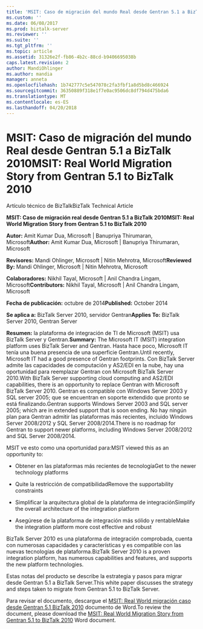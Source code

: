 ```yaml
---
title: 'MSIT: Caso de migración del mundo Real desde Gentran 5.1 a BizTalk 2010 | Documentos de Microsoft'
ms.custom: ''
ms.date: 06/08/2017
ms.prod: biztalk-server
ms.reviewer: ''
ms.suite: ''
ms.tgt_pltfrm: ''
ms.topic: article
ms.assetid: 31326e2f-fb86-4b2c-88cd-b9406695038b
caps.latest.revision: 2
author: MandiOhlinger
ms.author: mandia
manager: anneta
ms.openlocfilehash: 1b742777c5e547078c2fa3fbf1a8d5bd8c466924
ms.sourcegitcommit: 36350889f318e1f7e0ac9506dc8df794d475bda6
ms.translationtype: MT
ms.contentlocale: es-ES
ms.lasthandoff: 04/20/2018
---
```

# <a name="msit-real-world-migration-story-from-gentran-51-to-biztalk-2010"></a><span data-ttu-id="893d9-102">MSIT: Caso de migración del mundo Real desde Gentran 5.1 a BizTalk 2010</span><span class="sxs-lookup"><span data-stu-id="893d9-102">MSIT: Real World Migration Story from Gentran 5.1 to BizTalk 2010</span></span>
<span data-ttu-id="893d9-103">Artículo técnico de BizTalk</span><span class="sxs-lookup"><span data-stu-id="893d9-103">BizTalk Technical Article</span></span>  
  
 <span data-ttu-id="893d9-104">**MSIT: Caso de migración real desde Gentran 5.1 a BizTalk 2010**</span><span class="sxs-lookup"><span data-stu-id="893d9-104">**MSIT: Real World Migration Story from Gentran 5.1 to BizTalk 2010**</span></span>  
  
 <span data-ttu-id="893d9-105">**Autor:** Amit Kumar Dua, Microsoft &#124; Banupriya Thirumaran, Microsoft</span><span class="sxs-lookup"><span data-stu-id="893d9-105">**Author:** Amit Kumar Dua, Microsoft  &#124;  Banupriya Thirumaran, Microsoft</span></span>  
  
 <span data-ttu-id="893d9-106">**Revisores:** Mandi Ohlinger, Microsoft &#124; Nitin Mehrotra, Microsoft</span><span class="sxs-lookup"><span data-stu-id="893d9-106">**Reviewed By:** Mandi Ohlinger, Microsoft  &#124;  Nitin Mehrotra, Microsoft</span></span>  
  
 <span data-ttu-id="893d9-107">**Colaboradores:** Nikhil Tayal, Microsoft &#124; Anil Chandra Lingam, Microsoft</span><span class="sxs-lookup"><span data-stu-id="893d9-107">**Contributors:** Nikhil Tayal, Microsoft  &#124;  Anil Chandra Lingam, Microsoft</span></span>  
  
 <span data-ttu-id="893d9-108">**Fecha de publicación:** octubre de 2014</span><span class="sxs-lookup"><span data-stu-id="893d9-108">**Published:** October 2014</span></span>  
  
 <span data-ttu-id="893d9-109">**Se aplica a:** BizTalk Server 2010, servidor Gentran</span><span class="sxs-lookup"><span data-stu-id="893d9-109">**Applies To:** BizTalk Server 2010, Gentran Server</span></span>  
  
 <span data-ttu-id="893d9-110">**Resumen:** la plataforma de integración de TI de Microsoft (MSIT) usa BizTalk Server y Gentran.</span><span class="sxs-lookup"><span data-stu-id="893d9-110">**Summary:** The Microsoft IT (MSIT) integration platform uses BizTalk Server and Gentran.</span></span> <span data-ttu-id="893d9-111">Hasta hace poco, Microsoft IT tenía una buena presencia de una superficie Gentran.</span><span class="sxs-lookup"><span data-stu-id="893d9-111">Until recently, Microsoft IT had a good presence of Gentran footprints.</span></span> <span data-ttu-id="893d9-112">Con BizTalk Server admite las capacidades de computación y AS2/EDI en la nube, hay una oportunidad para reemplazar Gentran con Microsoft BizTalk Server 2010.</span><span class="sxs-lookup"><span data-stu-id="893d9-112">With BizTalk Server supporting cloud computing and AS2/EDI capabilities, there is an opportunity to replace Gentran with Microsoft BizTalk Server 2010.</span></span>  <span data-ttu-id="893d9-113">Gentran es compatible con Windows Server 2003 y SQL server 2005; que se encuentran en soporte extendido que pronto se está finalizando.</span><span class="sxs-lookup"><span data-stu-id="893d9-113">Gentran supports Windows Server 2003 and SQL server 2005; which are in extended support that is soon ending.</span></span> <span data-ttu-id="893d9-114">No hay ningún plan para Gentran admitir las plataformas más recientes, incluido Windows Server 2008/2012 y SQL Server 2008/2014.</span><span class="sxs-lookup"><span data-stu-id="893d9-114">There is no roadmap for Gentran to support newer platforms, including Windows Server 2008/2012 and SQL Server 2008/2014.</span></span>  
  
 <span data-ttu-id="893d9-115">MSIT ve esto como una oportunidad para:</span><span class="sxs-lookup"><span data-stu-id="893d9-115">MSIT viewed this as an opportunity to:</span></span>  
  
-   <span data-ttu-id="893d9-116">Obtener en las plataformas más recientes de tecnología</span><span class="sxs-lookup"><span data-stu-id="893d9-116">Get to the newer technology platforms</span></span>  
  
-   <span data-ttu-id="893d9-117">Quite la restricción de compatibilidad</span><span class="sxs-lookup"><span data-stu-id="893d9-117">Remove the supportability constraints</span></span>  
  
-   <span data-ttu-id="893d9-118">Simplificar la arquitectura global de la plataforma de integración</span><span class="sxs-lookup"><span data-stu-id="893d9-118">Simplify the overall architecture of the integration platform</span></span>  
  
-   <span data-ttu-id="893d9-119">Asegúrese de la plataforma de integración más sólido y rentable</span><span class="sxs-lookup"><span data-stu-id="893d9-119">Make the integration platform more cost effective and robust</span></span>  
  
 <span data-ttu-id="893d9-120">BizTalk Server 2010 es una plataforma de integración comprobada, cuenta con numerosas capacidades y características y es compatible con las nuevas tecnologías de plataforma.</span><span class="sxs-lookup"><span data-stu-id="893d9-120">BizTalk Server 2010 is a proven integration platform, has numerous capabilities and features, and supports the new platform technologies.</span></span>  
  
 <span data-ttu-id="893d9-121">Estas notas del producto se describe la estrategia y pasos para migrar desde Gentran 5.1 a BizTalk Server.</span><span class="sxs-lookup"><span data-stu-id="893d9-121">This white paper discusses the strategy and steps taken to migrate from Gentran 5.1 to BizTalk Server.</span></span>  
  
 <span data-ttu-id="893d9-122">Para revisar el documento, descargue el [MSIT: Real World migración caso desde Gentran 5.1 BizTalk 2010](http://download.microsoft.com/download/6/D/E/6DEE8EE9-0F26-4991-8FE5-B0E5239C0980/Real%20World%20Migration%20Story%20from%20Gentran%20to%20BizTalk.docx) documento de Word.</span><span class="sxs-lookup"><span data-stu-id="893d9-122">To review the document, please download the [MSIT: Real World Migration Story from Gentran 5.1 to BizTalk 2010](http://download.microsoft.com/download/6/D/E/6DEE8EE9-0F26-4991-8FE5-B0E5239C0980/Real%20World%20Migration%20Story%20from%20Gentran%20to%20BizTalk.docx) Word document.</span></span>